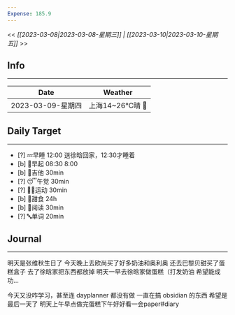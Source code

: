 ```yaml
---
Expense: 185.9
---
```


<< *[[2023-03-08|2023-03-08-星期三]] | [[2023-03-10|2023-03-10-星期五]]* >>

## Info
***
| Date              | Weather         |
| ----------------- | --------------- |
| 2023-03-09-星期四 | 上海14~26℃晴 🔆 | 


## Daily Target 
***
- [?] 💤早睡   12:00 送徐晗回家，12:30才睡着
- [b] 🌅早起    08:30 8:00
- [b] 🎵吉他    30min
- [?] 😴午觉    30min
- [?] 🏃‍♀️运动    30min  
- [b] 🚫甜食    24h
- [b] 📖阅读    30min
- [?] 🔤单词    20min    


##  Journal
***
明天是张维秋生日了
今天晚上去欧尚买了好多奶油和奥利奥
还去巴黎贝甜买了蛋糕盒子
去了徐晗家把东西都放掉
明天一早去徐晗家做蛋糕（打发奶油
希望能成功...

今天又没咋学习，甚至连 dayplanner 都没有做
一直在搞 obsidian 的东西
希望是最后一天了
明天上午早点做完蛋糕下午好好看一会paper#diary